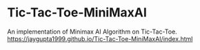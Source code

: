 # Tic-Tac-Toe-MiniMaxAI
An implementation of Minimax AI Algorithm on Tic-Tac-Toe.
https://jaygupta1999.github.io/Tic-Tac-Toe-MiniMaxAI/index.html
